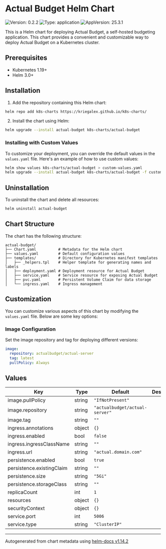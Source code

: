 # Actual Budget Helm Chart

![Version: 0.2.2](https://img.shields.io/badge/Version-0.2.2-informational?style=flat-square) ![Type: application](https://img.shields.io/badge/Type-application-informational?style=flat-square) ![AppVersion: 25.3.1](https://img.shields.io/badge/AppVersion-25.3.1-informational?style=flat-square)

This is a Helm chart for deploying Actual Budget, a self-hosted budgeting application. This chart provides a convenient and customizable way to deploy Actual Budget on a Kubernetes cluster.

## Prerequisites
- Kubernetes 1.19+
- Helm 3.0+

## Installation
1. Add the repository containing this Helm chart:

```bash
helm repo add k8s-charts https://kriegalex.github.io/k8s-charts/
```

2. Install the chart using Helm:

```bash
helm upgrade --install actual-budget k8s-charts/actual-budget
```

### Installing with Custom Values
To customize your deployment, you can override the default values in the `values.yaml` file. Here's an example of how to use custom values:

```bash
helm show values k8s-charts/actual-budget > custom-values.yaml
helm upgrade --install actual-budget k8s-charts/actual-budget -f custom-values.yaml
```

## Uninstallation
To uninstall the chart and delete all resources:

```bash
helm uninstall actual-budget
```

## Chart Structure
The chart has the following structure:

```
actual-budget/
├── Chart.yaml          # Metadata for the Helm chart
├── values.yaml         # Default configuration values
├── templates/          # Directory for Kubernetes manifest templates
│   ├── _helpers.tpl    # Helper template for generating names and labels
│   ├── deployment.yaml # Deployment resource for Actual Budget
│   ├── service.yaml    # Service resource for exposing Actual Budget
│   ├── pvc.yaml        # Persistent Volume Claim for data storage
│   └── ingress.yaml    # Ingress management
```

## Customization
You can customize various aspects of this chart by modifying the `values.yaml` file. Below are some key options:

### Image Configuration
Set the image repository and tag for deploying different versions:

```yaml
image:
  repository: actualbudget/actual-server
  tag: latest
  pullPolicy: Always
```

## Values

| Key | Type | Default | Description |
|-----|------|---------|-------------|
| image.pullPolicy | string | `"IfNotPresent"` |  |
| image.repository | string | `"actualbudget/actual-server"` |  |
| image.tag | string | `""` |  |
| ingress.annotations | object | `{}` |  |
| ingress.enabled | bool | `false` |  |
| ingress.ingressClassName | string | `""` |  |
| ingress.url | string | `"actual.domain.com"` |  |
| persistence.enabled | bool | `true` |  |
| persistence.existingClaim | string | `""` |  |
| persistence.size | string | `"5Gi"` |  |
| persistence.storageClass | string | `""` |  |
| replicaCount | int | `1` |  |
| resources | object | `{}` |  |
| securityContext | object | `{}` |  |
| service.port | int | `5006` |  |
| service.type | string | `"ClusterIP"` |  |

----------------------------------------------
Autogenerated from chart metadata using [helm-docs v1.14.2](https://github.com/norwoodj/helm-docs/releases/v1.14.2)
